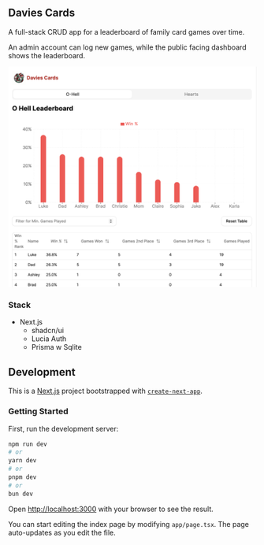 ## Davies Cards

A full-stack CRUD app for a leaderboard of family card games over time.

An admin account can log new games, while the public facing dashboard shows the leaderboard.

![Dashboard Image](daviesCardsV1-index.png)
### Stack
- Next.js
  - shadcn/ui
  - Lucia Auth
  - Prisma w Sqlite

## Development

This is a [Next.js](https://nextjs.org/) project bootstrapped with [`create-next-app`](https://github.com/vercel/next.js/tree/canary/packages/create-next-app).

### Getting Started

First, run the development server:

```bash
npm run dev
# or
yarn dev
# or
pnpm dev
# or
bun dev
```

Open [http://localhost:3000](http://localhost:3000) with your browser to see the result.

You can start editing the index page by modifying `app/page.tsx`. The page auto-updates as you edit the file.
